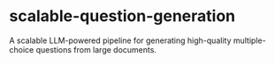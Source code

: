 # scalable-question-generation
A scalable LLM-powered pipeline for generating high-quality multiple-choice questions from large documents.
